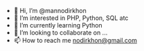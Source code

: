 - 👋 Hi, I’m @mannodirkhon
- 👀 I’m interested in PHP, Python, SQL atc
- 🌱 I’m currently learning Python
- 💞️ I’m looking to collaborate on ...
- 📫 How to reach me nodirkhon@gmail.com

<!---
mannodirkhon/mannodirkhon is a ✨ special ✨ repository because its `README.md` (this file) appears on your GitHub profile.
You can click the Preview link to take a look at your changes.
--->

